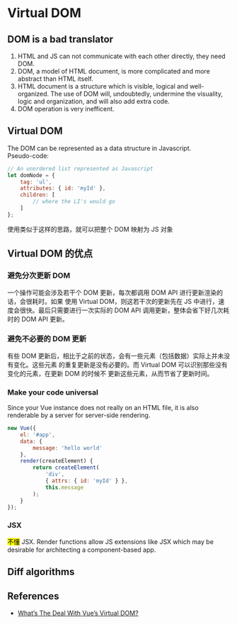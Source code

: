 # Virtual DOM

## DOM is a bad translator
1. HTML and JS can not communicate with each other directly, they need DOM.
2. DOM, a model of HTML document, is more complicated and more abstract than
   HTML itself.
3. HTML document is a structure which is visible, logical and well-organized.
   The use of DOM will, undoubtedly, undermine the visuality, logic and
   organization, and will also add extra code.
4. DOM operation is very inefficent.


## Virtual DOM
The DOM can be represented as a data structure in Javascript.  
Pseudo-code:
```js
// An unordered list represented as Javascript
let domNode = {
    tag: 'ul',
    attributes: { id: 'myId' },
    children: [
        // where the LI's would go
    ]
};
```
使用类似于这样的思路，就可以把整个 DOM 映射为 JS 对象


## Virtual DOM 的优点
### 避免分次更新 DOM
一个操作可能会涉及若干个 DOM 更新，每次都调用 DOM API 进行更新渲染的话，会很耗时。如果
使用 Virtual DOM，则这若干次的更新先在 JS 中进行，速度会很快。最后只需要进行一次实际的
 DOM API 调用更新，整体会省下好几次耗时的 DOM API 更新。

### 避免不必要的 DOM 更新
有些 DOM 更新后，相比于之前的状态，会有一些元素（包括数据）实际上并未没有变化。这些元素
的重复更新是没有必要的。而 Virtual DOM 可以识别那些没有变化的元素，在更新 DOM 的时候不
更新这些元素，从而节省了更新时间。

### Make your code universal
Since your Vue instance does not really on an HTML file, it is also renderable
by a server for server-side rendering.
```js
new Vue({
    el: '#app',
    data: {
        message: 'hello world'
    },
    render(createElement) {
        return createElement(
            'div',
            { attrs: { id: 'myId' } },
            this.message
        );
    }
});
```

### JSX  
<mark>不懂</mark>
JSX. Render functions allow JS extensions like JSX which may be desirable for
architecting a component-based app.


## Diff algorithms





## References
* [What’s The Deal With Vue’s Virtual DOM?](https://medium.com/js-dojo/whats-the-deal-with-vue-s-virtual-dom-3ed4fc0dbb20)
